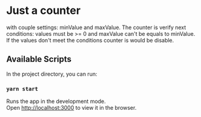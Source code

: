 # Just a counter

with couple settings: minValue and maxValue. The counter is verify next conditions: values must be >= 0 and maxValue can't be equals to minValue. If the values don't meet the conditions counter is would be disable. 

## Available Scripts

In the project directory, you can run:

### `yarn start`

Runs the app in the development mode.\
Open [http://localhost:3000](http://localhost:3000) to view it in the browser.


